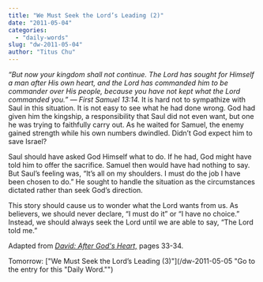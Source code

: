 ```yaml
---
title: "We Must Seek the Lord’s Leading (2)"
date: "2011-05-04"
categories: 
  - "daily-words"
slug: "dw-2011-05-04"
author: "Titus Chu"
---
```


_“But now your kingdom shall not continue. The Lord has sought for Himself a man after His own heart, and the Lord has commanded him to be commander over His people, because you have not kept what the Lord commanded you.” — First Samuel 13:14._ It is hard not to sympathize with Saul in this situation. It is not easy to see what he had done wrong. God had given him the kingship, a responsibility that Saul did not even want, but one he was trying to faithfully carry out. As he waited for Samuel, the enemy gained strength while his own numbers dwindled. Didn’t God expect him to save Israel?

Saul should have asked God Himself what to do. If he had, God might have told him to offer the sacrifice. Samuel then would have had nothing to say. But Saul’s feeling was, “It’s all on my shoulders. I must do the job I have been chosen to do.” He sought to handle the situation as the circumstances dictated rather than seek God’s direction.

This story should cause us to wonder what the Lord wants from us. As believers, we should never declare, “I must do it” or “I have no choice.” Instead, we should always seek the Lord until we are able to say, “The Lord told me.”

Adapted from _[David: After God's Heart,](/book-david "Go to the listing for this book.")_ pages 33-34.

Tomorrow: ["We Must Seek the Lord’s Leading (3)"](/dw-2011-05-05 "Go to the entry for this "Daily Word."")
